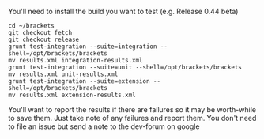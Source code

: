 You'll need to install the build you want to test (e.g. Release 0.44 beta)

```text
cd ~/brackets
git checkout fetch
git checkout release
grunt test-integration --suite=integration --shell=/opt/brackets/brackets
mv results.xml integration-results.xml
grunt test-integration --suite=unit --shell=/opt/brackets/brackets
mv results.xml unit-results.xml
grunt test-integration --suite=extension --shell=/opt/brackets/brackets
mv results.xml extension-results.xml
```

You'll want to report the results if there are failures so it may be worth-while to save them.  Just take note of any failures and report them.  You don't need to file an issue but send a note to the dev-forum on google